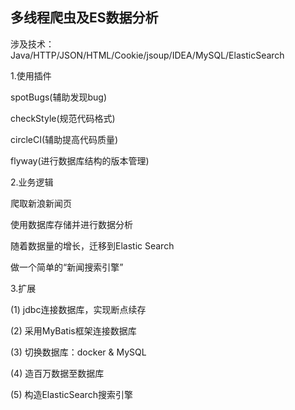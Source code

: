 ## 多线程爬虫及ES数据分析

涉及技术：Java/HTTP/JSON/HTML/Cookie/jsoup/IDEA/MySQL/ElasticSearch

1.使用插件

spotBugs(辅助发现bug)

checkStyle(规范代码格式)

circleCI(辅助提高代码质量)

flyway(进行数据库结构的版本管理)

2.业务逻辑

爬取新浪新闻页

使用数据库存储并进行数据分析

随着数据量的增长，迁移到Elastic Search

做一个简单的“新闻搜索引擎”

3.扩展

(1) jdbc连接数据库，实现断点续存

(2) 采用MyBatis框架连接数据库

(3) 切换数据库：docker & MySQL

(4) 造百万数据至数据库

(5) 构造ElasticSearch搜索引擎